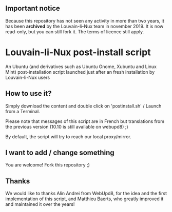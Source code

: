 ## Important notice
Because this repository has not seen any activity in more than two years, it has been **archived** by the Louvain-li-Nux team in november 2019. It is now read-only, but you can still fork it. The terms of licence still apply.

Louvain-li-Nux post-install script
===================================

An Ubuntu (and derivatives such as Ubuntu Gnome, Xubuntu and Linux Mint) post-installation script launched just after an fresh installation by Louvain-li-Nux users

How to use it?
--------------

Simply download the content and double click on 'postinstall.sh' / Launch from a Terminal.

Please note that messages of this script are in French but translations from the previous version (10.10 is still available on webupd8) ;)

By default, the script will try to reach our local proxy/mirror.


I want to add / change something 
--------------------------------

You are welcome! Fork this repository ;)

Thanks
------

We would like to thanks Alin Andrei from WebUpd8, for the idea and the first implementation of this script, 
and Matthieu Baerts, who greatly improved it and maintained it over the years!
